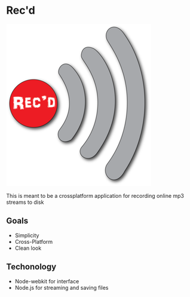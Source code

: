 # Rec'd

![Rec'd](icons/recd_small.png)

This is meant to be a crossplatform application for recording online mp3 streams to disk

## Goals

 - Simplicity
 - Cross-Platform
 - Clean look

## Techonology
 
 - Node-webkit for interface
 - Node.js for streaming and saving files
